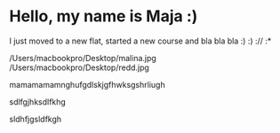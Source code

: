 # Hello, my name is Maja :)

I just moved to a new flat, started a new course and bla bla bla :) :)
:// :*

/Users/macbookpro/Desktop/malina.jpg
/Users/macbookpro/Desktop/redd.jpg

mamamamamnghufgdlskjgfhwksgshrliugh

sdlfgjhksdlfkhg

sldhfjgsldfkgh